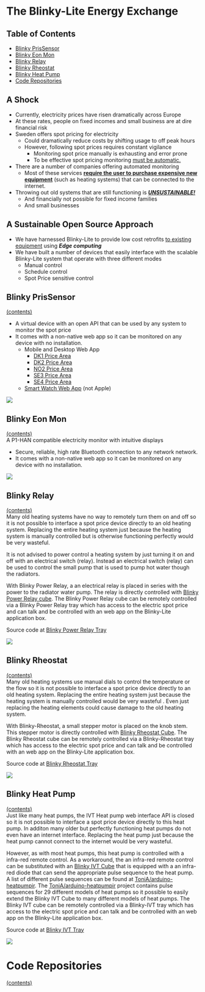 # The Blinky-Lite Energy Exchange
## Table of Contents
* [Blinky PrisSensor](#blinky-prissensor)
* [Blinky Eon Mon](#blinky-eon-mon)
* [Blinky Relay](#blinky-relay)
* [Blinky Rheostat](#blinky-rheostat)
* [Blinky Heat Pump](#blinky-heat-pump)
* [Code Repositories](#code-repositories)


## A Shock
* Currently, electricity prices have risen dramatically across Europe
* At these rates, people on fixed incomes and small business are at dire financial risk
* Sweden offers spot pricing for electricity
  - Could dramatically reduce costs by shifting usage to off peak hours
  - However, following spot prices requires constant vigilance
    * Monitoring spot price manually is exhausting and error prone
    * To be effective spot pricing monitoring <ins>must be automatic.</ins>
* There are a number of companies offering automated monitoring
  - Most of these services <ins>**require the user to purchase expensive new equipment**</ins> (such as heating systems) that can be connected to the internet.
* Throwing out old systems that are still functioning is <ins>***UNSUSTAINABLE!***</ins>
  - And financially not possible for fixed income families
  - And small businesses

## A Sustainable Open Source Approach
* We have harnessed Blinky-Lite to provide low cost retrofits <ins>to existing equipment</ins> using ***Edge computing***
* We have built a number of devices that easily interface with the scalable Blinky-Lite system that operate with three different modes
  - Manual control
  - Schedule control
  - Spot Price sensitive control

## Blinky PrisSensor
[(contents)](#table-of-contents)<br>
* A virtual device with an open API that can be used by any system to monitor the spot price
* It comes with a non-native web app so it can be monitored on any device with no installation.
  - Mobile and Desktop Web App
    * [DK1 Price Area](https://www.blinky-lite.se/espotPrice?name=DK1)
    * [DK2 Price Area](https://www.blinky-lite.se/espotPrice?name=DK2)
    * [NO2 Price Area](https://www.blinky-lite.se/espotPrice?name=NO2)
    * [SE3 Price Area](https://www.blinky-lite.se/espotPrice?name=SE3)
    * [SE4 Price Area](https://www.blinky-lite.se/espotPrice?name=SE4)
  - [Smart Watch Web App](https://www.blinky-lite.se/esps) (not Apple) 

<img src="https://github.com/blinky-lite-energy-exchange/.github/raw/master/profile/blinkyPrice.png"/><br>

## Blinky Eon Mon
[(contents)](#table-of-contents)<br>
A P1-HAN compatible electricity monitor with intuitive displays
* Secure, reliable, high rate Bluetooth connection to any network network.
* It comes with a non-native web app so it can be monitored on any device with no installation.

<img src="https://github.com/blinky-lite-energy-exchange/.github/raw/master/profile/blinkyEonMon.png"/><br>

## Blinky Relay
[(contents)](#table-of-contents)<br>
Many old heating systems have no way to remotely turn them on and off so it is not possible to interface a spot price device directly to an old heating system. Replacing the entire heating system just because the heating system is manually controlled  but is otherwise functioning perfectly would be very wasteful. 

It is not advised to power control a heating system by just turning it on and off with an electrical switch (relay). Instead an electrical switch (relay) can be used to control the  small pump that is used to pump hot water though the radiators.

With Blinky Power Relay, a an electrical relay is placed in series with the power to the radiator water pump. The relay is directly controlled with [Blinky Power Relay cube](https://github.com/blinky-lite-energy-exchange/blinky-power-relay-cube). The Blinky Power Relay cube can be remotely controlled via a Blinky Power Relay tray which has access to the electric spot price and can talk and be controlled with an web app on the Blinky-Lite application box.

Source code at [Blinky Power Relay Tray](https://github.com/blinky-lite-energy-exchange/blinky-power-relay-tray)

<img src="https://github.com/blinky-lite-energy-exchange/.github/raw/master/profile/blinkyRelay.png"/><br>

## Blinky Rheostat
[(contents)](#table-of-contents)<br>
Many old heating systems use manual dials to control the temperature or the flow so it is not possible to interface a spot price device directly to an old heating system. Replacing the entire heating system just because the heating system is manually controlled would be very wasteful . Even just replacing the heating elements could cause damage to the old heating system. 

With Blinky-Rheostat, a small stepper motor is placed on the knob stem. This stepper motor is directly controlled with [Blinky Rheostat Cube](https://github.com/blinky-lite-energy-exchange/blinky-rheostat-cube). The Blinky Rheostat cube can be remotely controlled via a Blinky-Rheostat tray which has access to the electric spot price and can talk and be controlled with an web app on the Blinky-Lite application box. 

Source code at [Blinky Rheostat Tray](https://github.com/blinky-lite-energy-exchange/blinky-rheostat-tray)

<img src="https://github.com/blinky-lite-energy-exchange/.github/raw/master/profile/blinkyRheostat.png"/><br>

## Blinky Heat Pump
[(contents)](#table-of-contents)<br>
Just like many heat pumps, the IVT Heat pump web interface API is closed so it is not possible to interface a spot price device directly to this heat pump. In additon many older but perfectly functioning heat pumps do not even have an internet interface. Replacing the  heat pump just because the heat pump cannot connect to the internet would be very wasteful.

However, as with most heat pumps, this heat pump is controlled with a infra-red remote control. As a workaround, the an infra-red remote control can be substituted with an [Blinky IVT Cube](https://github.com/blinky-lite-energy-exchange/blinky-ivt-cube) that is equipped with a an infra-red diode that can send the appropriate pulse sequence to the heat pump. A list of different pulse sequences can be found at [ToniA/arduino-heatpumpir](https://github.com/ToniA/arduino-heatpumpir). The [ToniA/arduino-heatpumpir](https://github.com/ToniA/arduino-heatpumpir) project contains pulse sequences for 29 different models of heat pumps so it possible to easily extend the Blinky IVT Cube to many different models of heat pumps. The Blinky IVT cube can be remotely controlled via a Blinky-IVT tray which has access to the electric spot price and can talk and be controlled with an web app on the Blinky-Lite application box.

Source code at [Blinky IVT Tray](https://github.com/blinky-lite-energy-exchange/blinky-ivt-tray)

<img src="https://github.com/blinky-lite-energy-exchange/.github/raw/master/profile/blinkyIvt.png"/><br>

# Code Repositories
[(contents)](#table-of-contents)<br>
